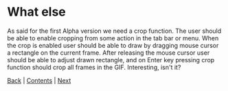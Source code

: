 # What else

As said for the first Alpha version we need a crop function. The user should be able to
enable cropping from some action in the tab bar or menu. When the crop is enabled user
should be able to draw by dragging mouse cursor a rectangle on the current
frame. After releasing the mouse cursor user should be able to adjust drawn
rectangle, and on Enter key pressing crop function should crop all frames
in the GIF. Interesting, isn't it?

[Back](saving-of-removed-frames.md) | [Contents](../README.md) | [Next](crop.md)